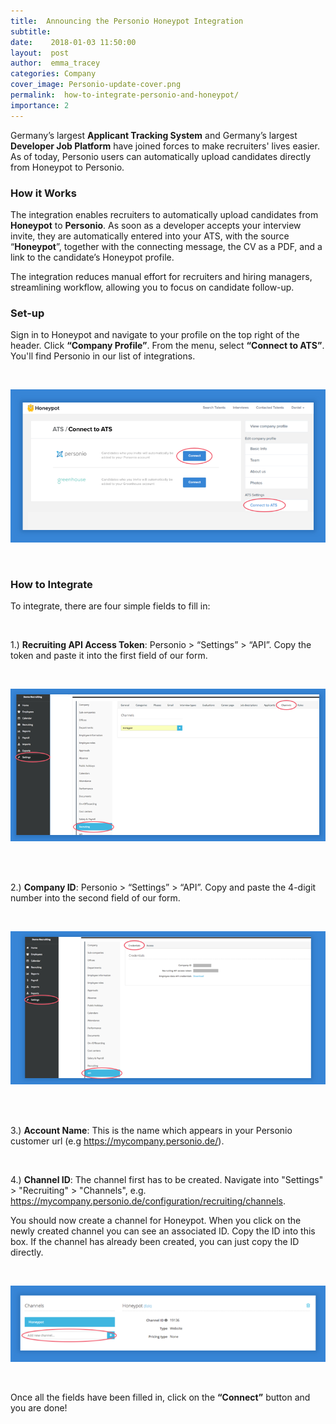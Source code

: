 ```yaml
---
title:  Announcing the Personio Honeypot Integration 
subtitle:
date:    2018-01-03 11:50:00
layout:  post
author:  emma_tracey
categories: Company
cover_image: Personio-update-cover.png
permalink:  how-to-integrate-personio-and-honeypot/
importance: 2
---
```


Germany’s largest **Applicant Tracking System** and Germany’s largest **Developer Job Platform** have joined forces to make recruiters' lives easier. As of today, Personio users can automatically upload candidates directly from Honeypot to Personio. 

<!--more--> 

### How it Works

The integration enables recruiters to automatically upload candidates from **Honeypot** to **Personio**. As soon as a developer accepts your interview invite, they are automatically entered into your ATS, with the source “**Honeypot**”, together with the connecting message, the CV as a PDF, and a link to the candidate’s Honeypot profile.

The integration reduces manual effort for recruiters and hiring managers, streamlining workflow, allowing you to focus on candidate follow-up. 

### Set-up

Sign in to Honeypot and navigate to your profile on the top right of the header. Click **“Company Profile”**. From the menu, select **“Connect to ATS”**. You'll find Personio in our list of integrations.

<br>

![Connect to ATS](/assets/images/Personio-screenshot-1.png)

<br>

### How to Integrate

To integrate, there are four simple fields to fill in: 

<br>

1.) **Recruiting API Access Token**: Personio > “Settings” > “API”. Copy the token and paste it into the first field of our form. 

<br>

![Recruiting API Access Token](/assets/images/Personio-screenshot-22.png)

<br><br>

2.) **Company ID**:  Personio > “Settings” > “API”. Copy and paste the 4-digit number into the second field of our form. 

<br>

![Company ID](/assets/images/Personio-screenshot-4.png)

<br><br>

3.) **Account Name**: This is the name which appears in your Personio customer url (e.g https://mycompany.personio.de/).

<br>

4.) **Channel ID**: The channel first has to be created. Navigate into "Settings" > "Recruiting" > "Channels", e.g. https://mycompany.personio.de/configuration/recruiting/channels. 

You should now create a channel for Honeypot. When you click on the newly created channel you can see an associated ID. Copy the ID into this box. If the channel has already been created, you can just copy the ID directly. 

<br>

![Channel ID](/assets/images/personio-screenshot-5.png)

<br>

Once all the fields have been filled in,  click on the **“Connect”** button and you are done! 
